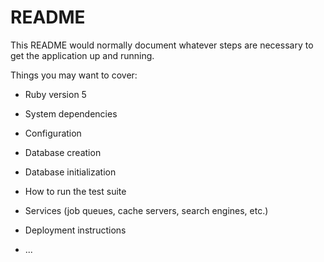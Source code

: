 # README

This README would normally document whatever steps are necessary to get the
application up and running.

Things you may want to cover:

* Ruby version 5

* System dependencies

* Configuration

* Database creation

* Database initialization

* How to run the test suite

* Services (job queues, cache servers, search engines, etc.)

* Deployment instructions

* ...
